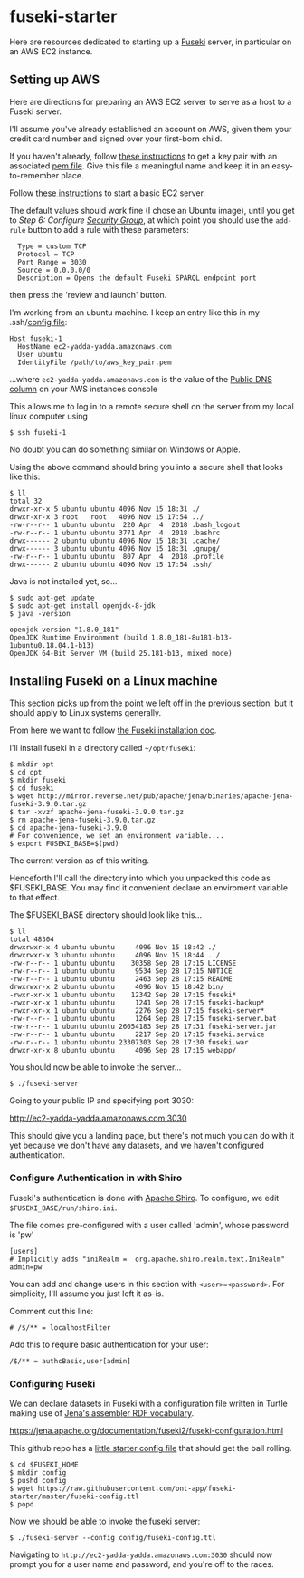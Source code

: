 # fuseki-starter

Here are resources dedicated to starting up a [Fuseki](https://jena.apache.org/documentation/fuseki2/) server, in particular on an AWS EC2 instance.

## Setting up AWS

Here are directions for preparing an AWS EC2 server to serve as a host to a Fuseki server.

I'll assume you've already established an account on AWS, given them your credit card number and signed over your first-born child.

If you haven't already, follow [these instructions](https://docs.aws.amazon.com/AWSEC2/latest/UserGuide/ec2-key-pairs.html) to get a key pair with an associated [pem file](https://en.wikipedia.org/wiki/Privacy-Enhanced_Mail). Give this file a meaningful name and keep it in an easy-to-remember place.

Follow [these instructions](https://aws.amazon.com/ec2/getting-started/) to start a basic EC2 server.
  
The default values should work fine (I chose an Ubuntu image), until you get to <em>Step 6: Configure [Security Group](https://docs.aws.amazon.com/AWSEC2/latest/UserGuide/using-network-security.html)</em>, at which point you should use the `add-rule` button to add a rule with these parameters:
```
  Type = custom TCP
  Protocol = TCP
  Port Range = 3030
  Source = 0.0.0.0/0
  Description = Opens the default Fuseki SPARQL endpoint port
``` 
then press the 'review and launch' button.

I'm working from an ubuntu machine. I keep an entry like this in my
  .ssh/[config file](https://www.ssh.com/ssh/config/):
  
```
Host fuseki-1 
  HostName ec2-yadda-yadda.amazonaws.com
  User ubuntu
  IdentityFile /path/to/aws_key_pair.pem
```

...where `ec2-yadda-yadda.amazonaws.com` is the value of the [Public DNS
column](https://docs.aws.amazon.com/vpc/latest/userguide/vpc-dns.html#vpc-dns-viewing) on your AWS instances console

This allows me to log in to a remote secure shell on the server from my local linux computer using

```
$ ssh fuseki-1
```
No doubt you can do something similar on Windows or Apple.

Using the above command should bring you into a secure shell that looks like this:
```
$ ll
total 32
drwxr-xr-x 5 ubuntu ubuntu 4096 Nov 15 18:31 ./
drwxr-xr-x 3 root   root   4096 Nov 15 17:54 ../
-rw-r--r-- 1 ubuntu ubuntu  220 Apr  4  2018 .bash_logout
-rw-r--r-- 1 ubuntu ubuntu 3771 Apr  4  2018 .bashrc
drwx------ 2 ubuntu ubuntu 4096 Nov 15 18:31 .cache/
drwx------ 3 ubuntu ubuntu 4096 Nov 15 18:31 .gnupg/
-rw-r--r-- 1 ubuntu ubuntu  807 Apr  4  2018 .profile
drwx------ 2 ubuntu ubuntu 4096 Nov 15 17:54 .ssh/
```

Java is not installed yet, so...

```
$ sudo apt-get update
$ sudo apt-get install openjdk-8-jdk
$ java -version

openjdk version "1.8.0_181"
OpenJDK Runtime Environment (build 1.8.0_181-8u181-b13-1ubuntu0.18.04.1-b13)
OpenJDK 64-Bit Server VM (build 25.181-b13, mixed mode)
```

## Installing Fuseki on a Linux machine

This section picks up from the point we left off in the previous section, but it should apply to Linux systems generally. 

From here we want to follow [the Fuseki installation doc](https://jena.apache.org/documentation/fuseki2/).

I'll install fuseki in a directory called `~/opt/fuseki`:

```
$ mkdir opt
$ cd opt
$ mkdir fuseki
$ cd fuseki
$ wget http://mirror.reverse.net/pub/apache/jena/binaries/apache-jena-fuseki-3.9.0.tar.gz
$ tar -xvzf apache-jena-fuseki-3.9.0.tar.gz
$ rm apache-jena-fuseki-3.9.0.tar.gz
$ cd apache-jena-fuseki-3.9.0
# For convenience, we set an environment variable....
$ export FUSEKI_BASE=$(pwd)
```

The current version as of this writing.

Henceforth I'll call the directory into which you unpacked this code as $FUSEKI_BASE. You may find it convenient declare an enviroment variable to that effect.

The $FUSEKI_BASE directory should look like this...

```
$ ll
total 48304
drwxrwxr-x 4 ubuntu ubuntu     4096 Nov 15 18:42 ./
drwxrwxr-x 3 ubuntu ubuntu     4096 Nov 15 18:44 ../
-rw-r--r-- 1 ubuntu ubuntu    30358 Sep 28 17:15 LICENSE
-rw-r--r-- 1 ubuntu ubuntu     9534 Sep 28 17:15 NOTICE
-rw-r--r-- 1 ubuntu ubuntu     2463 Sep 28 17:15 README
drwxrwxr-x 2 ubuntu ubuntu     4096 Nov 15 18:42 bin/
-rwxr-xr-x 1 ubuntu ubuntu    12342 Sep 28 17:15 fuseki*
-rwxr-xr-x 1 ubuntu ubuntu     1241 Sep 28 17:15 fuseki-backup*
-rwxr-xr-x 1 ubuntu ubuntu     2276 Sep 28 17:15 fuseki-server*
-rw-r--r-- 1 ubuntu ubuntu     1264 Sep 28 17:15 fuseki-server.bat
-rw-r--r-- 1 ubuntu ubuntu 26054183 Sep 28 17:31 fuseki-server.jar
-rw-r--r-- 1 ubuntu ubuntu     2217 Sep 28 17:15 fuseki.service
-rw-r--r-- 1 ubuntu ubuntu 23307303 Sep 28 17:30 fuseki.war
drwxr-xr-x 8 ubuntu ubuntu     4096 Sep 28 17:15 webapp/
```

You should now be able to invoke the server...

```
$ ./fuseki-server
```
Going to your public IP and specifying port 3030:

http://ec2-yadda-yadda.amazonaws.com:3030

This should give you a landing page, but there's not much you can do
with it yet because we don't have any datasets, and we haven't configured authentication.

### Configure Authentication in with Shiro

Fuseki's authentication is done with [Apache Shiro](https://en.wikipedia.org/wiki/Apache_Shiro). To configure, we edit `$FUSEKI_BASE/run/shiro.ini`.

The file comes pre-configured with a user called 'admin', whose password is 'pw'

```
[users]
# Implicitly adds "iniRealm =  org.apache.shiro.realm.text.IniRealm"
admin=pw

```
You can add and change users in this section with  `<user>=<password>`. For simplicity, I'll assume you just left it as-is.

Comment out this line:
```
# /$/** = localhostFilter
```

Add this to require basic authentication for your user:

```
/$/** = authcBasic,user[admin]
```

### Configuring Fuseki

We can declare datasets in Fuseki with a configuration file written in Turtle making use of [Jena's assembler RDF vocabulary](http://jena.apache.org/documentation/assembler/assembler-howto.html).

https://jena.apache.org/documentation/fuseki2/fuseki-configuration.html


This github repo has a [little starter config file](https://github.com/ont-app/fuseki-starter/blob/master/fuseki-config.ttl) that should get the ball rolling.

```
$ cd $FUSEKI_HOME
$ mkdir config
$ pushd config
$ wget https://raw.githubusercontent.com/ont-app/fuseki-starter/master/fuseki-config.ttl
$ popd
```

Now we should be able to invoke the fuseki server:

```
$ ./fuseki-server --config config/fuseki-config.ttl 
```

Navigating to `http://ec2-yadda-yadda.amazonaws.com:3030` should now prompt you for a user name and password, and you're off to the races. 


